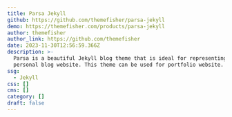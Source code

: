 ```yaml
---
title: Parsa Jekyll
github: https://github.com/themefisher/parsa-jekyll
demo: https://themefisher.com/products/parsa-jekyll
author: themefisher
author_link: https://github.com/themefisher
date: 2023-11-30T12:56:59.366Z
description: >-
  Parsa is a beautiful Jekyll blog theme that is ideal for representing your
  personal blog website. This theme can be used for portfolio website.
ssg:
  - Jekyll
css: []
cms: []
category: []
draft: false
---
```

